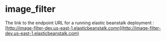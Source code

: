 # image_filter

The link to the endpoint URL for a running elastic beanstalk deployment : [http://image-filter-dev.us-east-1.elasticbeanstalk.comn](http://image-filter-dev.us-east-1.elasticbeanstalk.com)


